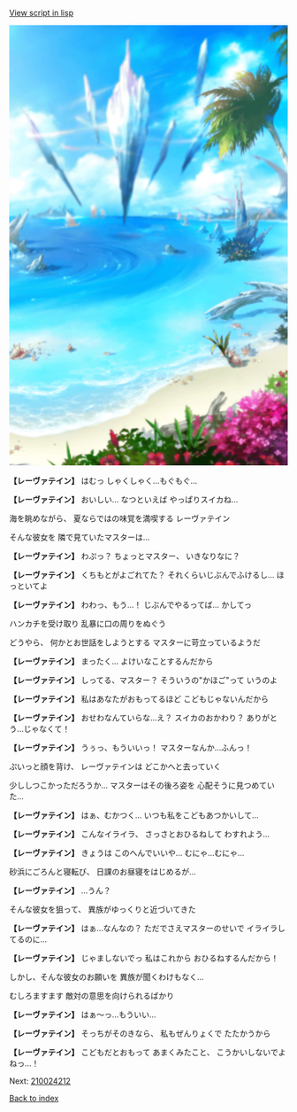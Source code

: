 [View script in lisp](../scripts/210024211.txt)

![sea_beach_day.png](../images/backgrounds/sea_beach_day.png)

**【レーヴァテイン】**
はむっ
しゃくしゃく…もぐもぐ…

**【レーヴァテイン】**
おいしい…
なつといえば
やっぱりスイカね…

海を眺めながら、
夏ならではの味覚を満喫する
レーヴァテイン

そんな彼女を
隣で見ていたマスターは…

**【レーヴァテイン】**
わぷっ？
ちょっとマスター、
いきなりなに？

**【レーヴァテイン】**
くちもとがよごれてた？
それくらいじぶんでふけるし…
ほっといてよ

**【レーヴァテイン】**
わわっ、もう…！
じぶんでやるってば…
かしてっ

ハンカチを受け取り
乱暴に口の周りをぬぐう

どうやら、
何かとお世話をしようとする
マスターに苛立っているようだ

**【レーヴァテイン】**
まったく…
よけいなことするんだから

**【レーヴァテイン】**
しってる、マスター？
そういうの"かほご"って
いうのよ

**【レーヴァテイン】**
私はあなたがおもってるほど
こどもじゃないんだから

**【レーヴァテイン】**
おせわなんていらな…え？
スイカのおかわり？
ありがとう…じゃなくて！

**【レーヴァテイン】**
うぅっ、もういいっ！
マスターなんか…ふんっ！

ぷいっと顔を背け、
レーヴァテインは
どこかへと去っていく

少ししつこかっただろうか…
マスターはその後ろ姿を
心配そうに見つめていた…

**【レーヴァテイン】**
はぁ、むかつく…
いつも私をこどもあつかいして…

**【レーヴァテイン】**
こんなイライラ、
さっさとおひるねして
わすれよう…

**【レーヴァテイン】**
きょうは
このへんでいいや…
むにゃ…むにゃ…

砂浜にごろんと寝転び、
日課のお昼寝をはじめるが…

**【レーヴァテイン】**
…うん？

そんな彼女を狙って、
異族がゆっくりと近づいてきた

**【レーヴァテイン】**
はぁ…なんなの？
ただでさえマスターのせいで
イライラしてるのに…

**【レーヴァテイン】**
じゃましないでっ
私はこれから
おひるねするんだから！

しかし、そんな彼女のお願いを
異族が聞くわけもなく…

むしろますます
敵対の意思を向けられるばかり

**【レーヴァテイン】**
はぁ～っ…もういい…

**【レーヴァテイン】**
そっちがそのきなら、
私もぜんりょくで
たたかうから

**【レーヴァテイン】**
こどもだとおもって
あまくみたこと、
こうかいしないでよねっ…！

Next: [210024212](210024212.md)

[Back to index](index.md)
